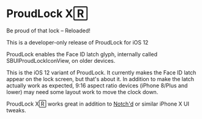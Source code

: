 # ProudLock X🅁
Be proud of that lock – Reloaded!

This is a developer-only release of ProudLock for iOS 12

ProudLock enables the Face ID latch glyph, internally called SBUIProudLockIconView, on older devices.

This is the iOS 12 variant of ProudLock. It currently makes the Face ID latch appear on the lock screen, but that's about it. In addition to make the latch actually work as expected, 9:16 aspect ratio devices (iPhone 8/Plus and lower) may need some layout work to move the clock down.


ProudLock X🅁 works great in addition to [Notch'd](https://github.com/SniperGER/NotchSimulator) or similar iPhone X UI tweaks.
